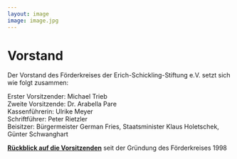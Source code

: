 ```yaml
---
layout: image
image: image.jpg
---
```


# Vorstand

Der Vorstand des Förderkreises der Erich-Schickling-Stiftung e.V. setzt sich wie folgt zusammen:
  
Erster Vorsitzender: Michael Trieb  
Zweite Vorsitzende: Dr. Arabella Pare  
Kassenführerin: Ulrike Meyer  
Schriftführer: Peter Rietzler  
Beisitzer: Bürgermeister German Fries, Staatsminister Klaus Holetschek, Günter Schwanghart  


[**Rückblick auf die Vorsitzenden**](foerderkreis/rueckblick/) seit der Gründung des Förderkreises 1998